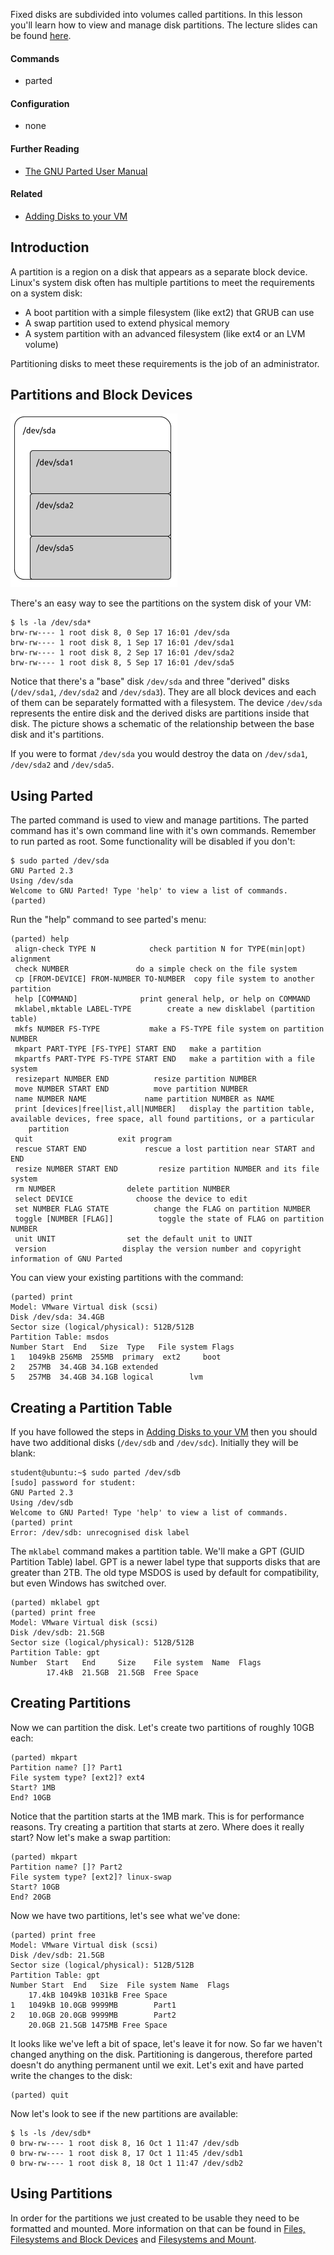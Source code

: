 Fixed disks are subdivided into volumes called partitions. In this lesson you'll learn how to view and manage disk partitions.
The lecture slides can be found [here](https://docs.google.com/a/lifealgorithmic.com/presentation/d/18hAGUgC34TvlF586uTv4cLpNGVhwHwQgPxWhUnpNiNA/edit?usp=sharing).

#### Commands

  * parted

#### Configuration

  * none

#### Further Reading

  * [The GNU Parted User Manual](http://www.gnu.org/software/parted/manual/parted.html)

#### Related

  * [Adding Disks to your VM](adding_disks_to_your_vm)

## Introduction 

A partition is a region on a disk that appears as a separate block device. Linux's system disk often has multiple partitions to meet the requirements on a system disk:
  - A boot partition with a simple filesystem (like ext2) that GRUB can use
  - A swap partition used to extend physical memory
  - A system partition with an advanced filesystem (like ext4 or an LVM volume)

Partitioning disks to meet these requirements is the job of an administrator.

## Partitions and Block Devices 

![image](../_static/images/disk_partitions_1.png)

There's an easy way to see the partitions on the system disk of your VM:

```
$ ls -la /dev/sda*
brw-rw---- 1 root disk 8, 0 Sep 17 16:01 /dev/sda
brw-rw---- 1 root disk 8, 1 Sep 17 16:01 /dev/sda1
brw-rw---- 1 root disk 8, 2 Sep 17 16:01 /dev/sda2
brw-rw---- 1 root disk 8, 5 Sep 17 16:01 /dev/sda5
```

Notice that there's a "base" disk `/dev/sda` and three "derived" disks (`/dev/sda1`, `/dev/sda2` and `/dev/sda3`). They are all block devices and each of them can be separately formatted with a filesystem. The device `/dev/sda` represents the entire disk and the derived disks are partitions inside that disk. The picture shows a schematic of the relationship between the base disk and it's partitions.

If you were to format `/dev/sda` you would destroy the data on `/dev/sda1`, `/dev/sda2` and `/dev/sda5`.

## Using Parted 

The parted command is used to view and manage partitions. The parted command has it's own command line with it's own commands. Remember to run parted as root. Some functionality will be disabled if you don't:

```
$ sudo parted /dev/sda
GNU Parted 2.3
Using /dev/sda
Welcome to GNU Parted! Type 'help' to view a list of commands.
(parted)                               
```

Run the "help" command to see parted's menu:

```
(parted) help
 align-check TYPE N            check partition N for TYPE(min|opt) alignment
 check NUMBER               do a simple check on the file system
 cp [FROM-DEVICE] FROM-NUMBER TO-NUMBER  copy file system to another partition
 help [COMMAND]              print general help, or help on COMMAND
 mklabel,mktable LABEL-TYPE        create a new disklabel (partition table)
 mkfs NUMBER FS-TYPE           make a FS-TYPE file system on partition NUMBER
 mkpart PART-TYPE [FS-TYPE] START END   make a partition
 mkpartfs PART-TYPE FS-TYPE START END   make a partition with a file system
 resizepart NUMBER END          resize partition NUMBER
 move NUMBER START END          move partition NUMBER
 name NUMBER NAME             name partition NUMBER as NAME
 print [devices|free|list,all|NUMBER]   display the partition table, available devices, free space, all found partitions, or a particular
    partition
 quit                   exit program
 rescue START END             rescue a lost partition near START and END
 resize NUMBER START END         resize partition NUMBER and its file system
 rm NUMBER                delete partition NUMBER
 select DEVICE              choose the device to edit
 set NUMBER FLAG STATE          change the FLAG on partition NUMBER
 toggle [NUMBER [FLAG]]          toggle the state of FLAG on partition NUMBER
 unit UNIT                set the default unit to UNIT
 version                 display the version number and copyright information of GNU Parted
```

You can view your existing partitions with the command:

```
(parted) print
Model: VMware Virtual disk (scsi)
Disk /dev/sda: 34.4GB
Sector size (logical/physical): 512B/512B
Partition Table: msdos
Number Start  End   Size  Type   File system Flags
1   1049kB 256MB  255MB  primary  ext2     boot
2   257MB  34.4GB 34.1GB extended
5   257MB  34.4GB 34.1GB logical        lvm
```

## Creating a Partition Table 

If you have followed the steps in [Adding Disks to your VM](adding_disks_to_your_vm) then you should have two additional disks (`/dev/sdb` and `/dev/sdc`). Initially they will be blank:

```
student@ubuntu:~$ sudo parted /dev/sdb
[sudo] password for student:
GNU Parted 2.3
Using /dev/sdb
Welcome to GNU Parted! Type 'help' to view a list of commands.
(parted) print
Error: /dev/sdb: unrecognised disk label                 
```

The `mklabel` command makes a partition table. We'll make a GPT (GUID Partition Table) label. GPT is a newer label type that supports disks that are greater than 2TB. The old type MSDOS is used by default for compatibility, but even Windows has switched over.

```
(parted) mklabel gpt
(parted) print free                                                       
Model: VMware Virtual disk (scsi)
Disk /dev/sdb: 21.5GB
Sector size (logical/physical): 512B/512B
Partition Table: gpt
Number  Start   End     Size    File system  Name  Flags
        17.4kB  21.5GB  21.5GB  Free Space
```

## Creating Partitions 

Now we can partition the disk. Let's create two partitions of roughly 10GB each:

```
(parted) mkpart                             
Partition name? []? Part1
File system type? [ext2]? ext4                     
Start? 1MB
End? 10GB
```

Notice that the partition starts at the 1MB mark. This is for performance reasons. Try creating a partition that starts at zero. Where does it really start? Now let's make a swap partition:

```
(parted) mkpart                             
Partition name? []? Part2
File system type? [ext2]? linux-swap                  
Start? 10GB                               
End? 20GB
```

Now we have two partitions, let's see what we've done:

```
(parted) print free
Model: VMware Virtual disk (scsi)
Disk /dev/sdb: 21.5GB
Sector size (logical/physical): 512B/512B
Partition Table: gpt
Number Start  End   Size  File system Name  Flags
    17.4kB 1049kB 1031kB Free Space
1   1049kB 10.0GB 9999MB        Part1
2   10.0GB 20.0GB 9999MB        Part2
    20.0GB 21.5GB 1475MB Free Space
```

It looks like we've left a bit of space, let's leave it for now. So far we haven't changed anything on the disk. Partitioning is dangerous, therefore parted doesn't do anything permanent until we exit. Let's exit and have parted write the changes to the disk:

```
(parted) quit
```

Now let's look to see if the new partitions are available:

```
$ ls -ls /dev/sdb*
0 brw-rw---- 1 root disk 8, 16 Oct 1 11:47 /dev/sdb
0 brw-rw---- 1 root disk 8, 17 Oct 1 11:45 /dev/sdb1
0 brw-rw---- 1 root disk 8, 18 Oct 1 11:47 /dev/sdb2
```

## Using Partitions 

In order for the partitions we just created to be usable they need to be formatted and mounted. More information on that can be found in [Files, Filesystems and Block Devices](files_filesystems_and_block_devices) and [Filesystems and Mount](filesystems_and_mount).

